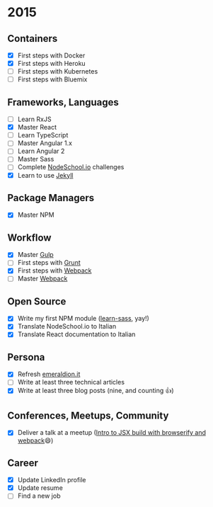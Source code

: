 # 2015

## Containers
- [x] First steps with Docker
- [x] First steps with Heroku
- [ ] First steps with Kubernetes
- [ ] First steps with Bluemix

## Frameworks, Languages
- [ ] Learn RxJS
- [x] Master React
- [ ] Learn TypeScript
- [ ] Master Angular 1.x
- [ ] Learn Angular 2
- [ ] Master Sass
- [ ] Complete [NodeSchool.io](http://nodeschool.io) challenges
- [x] Learn to use [Jekyll](http://jekyllrb.com/)

## Package Managers
- [x] Master NPM

## Workflow
- [x] Master [Gulp](http://gulpjs.com/)
- [ ] First steps with [Grunt](http://gruntjs.com/)
- [x] First steps with [Webpack](https://webpack.github.io/)
- [ ] Master [Webpack](https://webpack.github.io/)

## Open Source
- [x] Write my first NPM module ([learn-sass](https://www.npmjs.com/package/learn-sass), yay!)
- [x] Translate NodeSchool.io to Italian
- [x] Translate React documentation to Italian

## Persona
- [x] Refresh [emeraldion.it](http://www.emeraldion.it)
- [ ] Write at least three technical articles
- [x] Write at least three blog posts (nine, and counting :+1:)

## Conferences, Meetups, Community
- [x] Deliver a talk at a meetup ([Intro to JSX build with browserify and webpack](https://speakerdeck.com/claudiopro/intro-to-jsx-build-with-browserify-and-webpack):smile:)

## Career
- [x] Update LinkedIn profile
- [x] Update resume
- [ ] Find a new job
